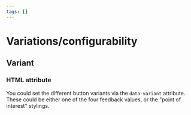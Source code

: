 ```yaml
---
tags: []
---
```


# Variations/configurability

## Variant

### HTML attribute

You could set the different button variants via the `data-variant` attribute. These could be either one of the four feedback values, or the "point of interest" stylings.
